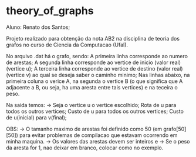 # theory_of_graphs

Aluno: Renato dos Santos;

 Projeto realizado para obtenção da nota AB2 na disciplina de teoria dos grafos no curso de Ciencia da Computacao (Ufal).
 
 
 No arquivo .dat há o grafo, sendo:
  A primeira linha corresponde ao numero de arestas;
  A segunda linha corresponde ao vertice de inicio (valor real) (vertice u);
  A terceira linha corresponde ao vertice de destino (valor real) (vertice v) ao qual se deseja saber o caminho minimo;
  Nas linhas abaixo, na primeira coluna o verice A, na segunda o vertice B (o que significa que A adjacente a B, ou seja, ha uma aresta entre tais vertices) e na teceira o peso.


Na saida temos:
 -> Seja o vertice u o vertice escolhido;
 Rota de u para todos os outros vertices;
 Custo de u para todos os outros vertices;
 Custo de u(inicial) para v(final);


OBS: 
 -> O tamanho maximo de arestas foi definido como 50 (em grafo[50][50]) para evitar problemas de compilacao que estavam ocorrendo em minha maquina.
 -> Os valores das arestas devem ser inteiros e 
 -> Se o peso da aresta for 1, nao deixar em branco, colocar como no exemplo.
